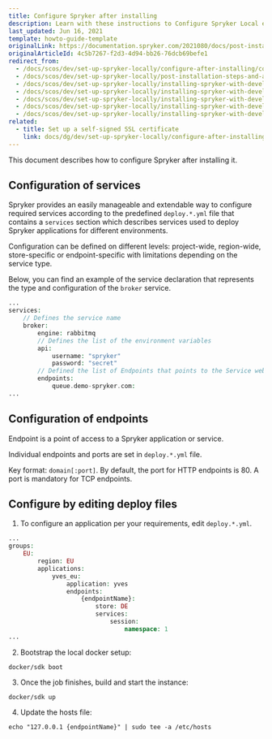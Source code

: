 ```yaml
---
title: Configure Spryker after installing
description: Learn with these instructions to Configure Spryker Local environments after installing it with Docker
last_updated: Jun 16, 2021
template: howto-guide-template
originalLink: https://documentation.spryker.com/2021080/docs/post-installation-steps-and-additional-info
originalArticleId: 4c5b7267-f2d3-4d94-bb26-76dcb69befe1
redirect_from:
  - /docs/scos/dev/set-up-spryker-locally/configure-after-installing/configure-spryker-after-installing.html
  - /docs/scos/dev/set-up-spryker-locally/post-installation-steps-and-additional-info.html
  - /docs/scos/dev/set-up-spryker-locally/installing-spryker-with-development-virtual-machine/configuring-debugging-in-devvm/configuring-debugging-in-a-devvm-below-version-91.html
  - /docs/scos/dev/set-up-spryker-locally/installing-spryker-with-development-virtual-machine/configuring-debugging-in-devvm/configuring-debugging-in-devvm.html
  - /docs/scos/dev/set-up-spryker-locally/installing-spryker-with-development-virtual-machine/configuring-spryker-with-devvm/configuring-database-servers.html
  - /docs/scos/dev/set-up-spryker-locally/installing-spryker-with-development-virtual-machine/configuring-spryker-with-devvm/configuring-spryker-after-installing-with-devvm.html
  - /docs/scos/dev/set-up-spryker-locally/installing-spryker-with-development-virtual-machine/configuring-spryker-with-devvm/updating-node.js-in-devvm-to-the-latest-version.html
related:
  - title: Set up a self-signed SSL certificate
    link: docs/dg/dev/set-up-spryker-locally/configure-after-installing/set-up-a-self-signed-ssl-certificate.html
---
```


This document describes how to configure Spryker after installing it.


## Configuration of services

Spryker provides an easily manageable and extendable way to configure required services according to the predefined `deploy.*.yml` file that contains a `services` section which describes services used to deploy Spryker applications for different environments.

Configuration can be defined on different levels: project-wide, region-wide, store-specific or endpoint-specific with limitations depending on the service type.

Below, you can find an example of the service declaration that represents the type and configuration of the `broker` service.

```php
...
services:
    // Defines the service name
    broker:
        engine: rabbitmq
        // Defines the list of the environment variables
        api:
            username: "spryker"
            password: "secret"
        // Defined the list of Endpoints that points to the Service web interface or service's port
        endpoints:
            queue.demo-spryker.com:
...
```

## Configuration of endpoints

Endpoint is a point of access to a Spryker application or service.

Individual endpoints and ports are set in `deploy.*.yml` file.

Key format: `domain[:port]`. By default, the port for HTTP endpoints is 80. A port is mandatory for TCP endpoints.

## Configure by editing deploy files

1. To configure an application per your requirements, edit `deploy.*.yml`.

```php
...
groups:
    EU:
        region: EU
        applications:
            yves_eu:
                application: yves
                endpoints:
                    {endpointName}:
                        store: DE
                        services:
                            session:
                                namespace: 1
...
```

2. Bootstrap the local docker setup:

```shell
docker/sdk boot
```

3. Once the job finishes, build and start the instance:

```shell
docker/sdk up
```

4. Update the hosts file:

```shell
echo "127.0.0.1 {endpointName}" | sudo tee -a /etc/hosts
```
